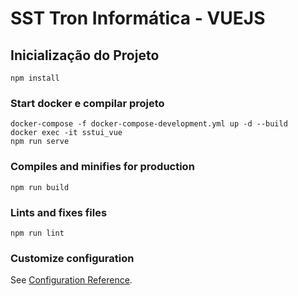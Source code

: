 # SST Tron Informática  - VUEJS

## Inicialização do Projeto
```
npm install
```

### Start docker e compilar projeto
```
docker-compose -f docker-compose-development.yml up -d --build
docker exec -it sstui_vue
npm run serve
```

### Compiles and minifies for production
```
npm run build
```

### Lints and fixes files
```
npm run lint
```

### Customize configuration
See [Configuration Reference](https://cli.vuejs.org/config/).
